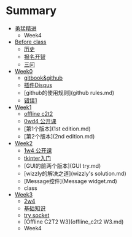 # Summary

* [勇猛精进](README.md)
   * Week4
* [Before class](beforeclassmd.md)
   * [历史](history.md)
   * [报名开智](bao_ming.md)
   * [三问](3questions.md)
* [Week0](week0md.md)
   * [gitbook&github](gitbook&github.md)
   * [插件Disqus](cha_jian_disqus.md)
   * [github的使用规则](github rules.md)
   * [错误1](mistake1.md)
* [Week1](week1.md)
   * [offline c2t2](offline_c2t2.md)
   * [0wd4 公开课](0wd4_gong_kai_ke.md)
   * [第1个版本](1st edition.md)
   * [第2个版本](2nd edition.md)
* [Week2](week2.md)
   * [1w4 公开课](1w4_gong_kai_ke.md)
   * [tkinter入门](tkinter.md)
   * [GUI的前两个版本](GUI try.md)
   * [wizzly的解决之道](wizzly's solution.md)
   * [Message控件](Message widget.md)
   * class
* [Week3](week3.md)
   * [2w4](2w4.md)
   * [基础知识](jczsmd.md)
   * [try socket](try_socket.md)
   * [Offline C2T2 W3](offline_c2t2 W3.md)
   * Week4

